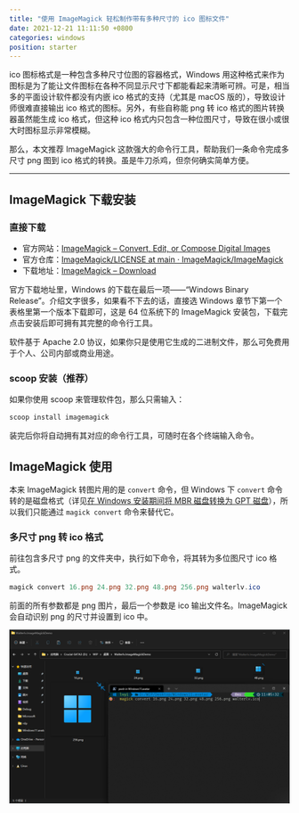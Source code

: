 ```yaml
---
title: "使用 ImageMagick 轻松制作带有多种尺寸的 ico 图标文件"
date: 2021-12-21 11:11:50 +0800
categories: windows
position: starter
---
```


ico 图标格式是一种包含多种尺寸位图的容器格式，Windows 用这种格式来作为图标是为了能让文件图标在各种不同显示尺寸下都能看起来清晰可辨。可是，相当多的平面设计软件都没有内嵌 ico 格式的支持（尤其是 macOS 版的），导致设计师很难直接输出 ico 格式的图标。另外，有些自称能 png 转 ico 格式的图片转换器虽然能生成 ico 格式，但这种 ico 格式内只包含一种位图尺寸，导致在很小或很大时图标显示非常模糊。

那么，本文推荐 ImageMagick 这款强大的命令行工具，帮助我们一条命令完成多尺寸 png 图到 ico 格式的转换。虽是牛刀杀鸡，但奈何确实简单方便。

---

<div id="toc"></div>

## ImageMagick 下载安装

### 直接下载

- 官方网站：[ImageMagick – Convert, Edit, or Compose Digital Images](https://imagemagick.org/index.php)
- 官方仓库：[ImageMagick/LICENSE at main · ImageMagick/ImageMagick](https://github.com/ImageMagick/ImageMagick)
- 下载地址：[ImageMagick – Download](https://imagemagick.org/script/download.php)

官方下载地址里，Windows 的下载在最后一项——“Windows Binary Release”。介绍文字很多，如果看不下去的话，直接选 Windows 章节下第一个表格里第一个版本下载即可，这是 64 位系统下的 ImageMagick 安装包，下载完点击安装后即可拥有其完整的命令行工具。

软件基于 Apache 2.0 协议，如果你只是使用它生成的二进制文件，那么可免费用于个人、公司内部或商业用途。

### scoop 安装（推荐）

如果你使用 scoop 来管理软件包，那么只需输入：

```powershell
scoop install imagemagick
```

装完后你将自动拥有其对应的命令行工具，可随时在各个终端输入命令。

## ImageMagick 使用

本来 ImageMagick 转图片用的是 `convert` 命令，但 Windows 下 `convert` 命令转的是磁盘格式（详见[在 Windows 安装期间将 MBR 磁盘转换为 GPT 磁盘](/post/convert-mbr-to-gpt-during-windows-installation.html)），所以我们只能通过 `magick convert` 命令来替代它。

### 多尺寸 png 转 ico 格式

前往包含多尺寸 png 的文件夹中，执行如下命令，将其转为多位图尺寸 ico 格式。

```powershell
magick convert 16.png 24.png 32.png 48.png 256.png walterlv.ico
```

前面的所有参数都是 png 图片，最后一个参数是 ico 输出文件名。ImageMagick 会自动识别 png 的尺寸并设置到 ico 中。

![ImageMagick 转 ico 命令](/static/posts/2021-12-21-11-06-12.png)
